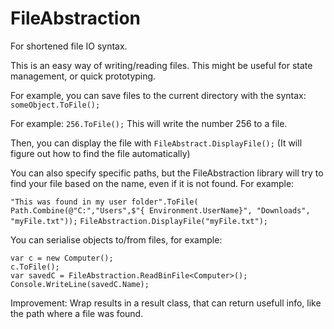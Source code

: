 # FileAbstraction

For shortened file IO syntax. 

This is an easy way of writing/reading files. This might be useful for state management, or quick prototyping.

For example, you can save files to the current directory with the syntax: `someObject.ToFile();`

For example: `256.ToFile();` This will write the number 256 to a file.

Then, you can display the file with `FileAbstract.DisplayFile();` (It will figure out how to find the file automatically)

You can also specify specific paths, but the FileAbstraction library will try to find your file based on the name,
even if it is not found. For example:

`"This was found in my user folder".ToFile( Path.Combine(@"C:","Users",$"{ Environment.UserName}", "Downloads", "myFile.txt"));`
`FileAbstraction.DisplayFile("myFile.txt");`

You can serialise objects to/from files, for example:

```
var c = new Computer();
c.ToFile();
var savedC = FileAbstraction.ReadBinFile<Computer>();
Console.WriteLine(savedC.Name);
```
Improvement: Wrap results in a result class, that can return usefull info, like the path where a file was found.
